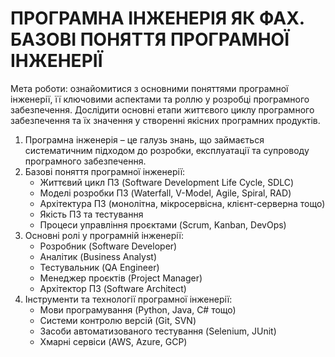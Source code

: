 # ПРОГРАМНА ІНЖЕНЕРІЯ ЯК ФАХ. БАЗОВІ ПОНЯТТЯ ПРОГРАМНОЇ ІНЖЕНЕРІЇ
Мета роботи: ознайомитися з основними поняттями програмної інженерії, її ключовими аспектами та роллю у розробці програмного забезпечення. Дослідити основні етапи життєвого циклу програмного забезпечення та їх значення у створенні якісних програмних продуктів.

1. Програмна інженерія – це галузь знань, що займається систематичним підходом до розробки, експлуатації та супроводу програмного забезпечення.
2. Базові поняття програмної інженерії:
   - Життєвий цикл ПЗ (Software Development Life Cycle, SDLC)
   - Моделі розробки ПЗ (Waterfall, V-Model, Agile, Spiral, RAD)
   - Архітектура ПЗ (монолітна, мікросервісна, клієнт-серверна тощо)
   - Якість ПЗ та тестування
   - Процеси управління проєктами (Scrum, Kanban, DevOps)
3. Основні ролі у програмній інженерії:
   - Розробник (Software Developer)
   - Аналітик (Business Analyst)
   - Тестувальник (QA Engineer)
   - Менеджер проєктів (Project Manager)
   - Архітектор ПЗ (Software Architect)
4. Інструменти та технології програмної інженерії:
   - Мови програмування (Python, Java, C# тощо)
   - Системи контролю версій (Git, SVN)
   - Засоби автоматизованого тестування (Selenium, JUnit)
   - Хмарні сервіси (AWS, Azure, GCP)
